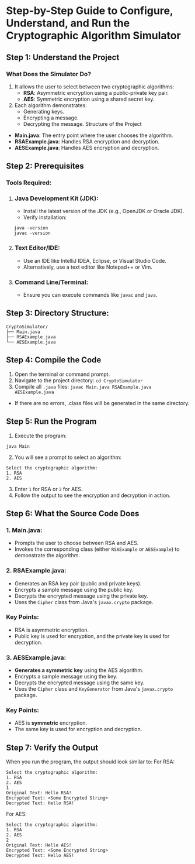 # Step-by-Step Guide to Configure, Understand, and Run the Cryptographic Algorithm Simulator


## Step 1: Understand the Project
  ### What Does the Simulator Do?
   1. It allows the user to select between two cryptographic algorithms:
       * **RSA**: Asymmetric encryption using a public-private key pair.
       * **AES**: Symmetric encryption using a shared secret key.
   2. Each algorithm demonstrates:
       * Generating keys.
       * Encrypting a message.
       * Decrypting the message.
   Structure of the Project
   * **Main.java**: The entry point where the user chooses the algorithm.
   * **RSAExample.java**: Handles RSA encryption and decryption.
   * **AESExample.java**: Handles AES encryption and decryption.


## Step 2: Prerequisites
 ### Tools Required:
 1. ### Java Development Kit (JDK):
     * Install the latest version of the JDK (e.g., OpenJDK or Oracle JDK).
     * Verify installation:
 ```
    java -version
    javac -version
 ```
 2. ### Text Editor/IDE:
     * Use an IDE like IntelliJ IDEA, Eclipse, or Visual Studio Code.
     * Alternatively, use a text editor like Notepad++ or Vim.
 3. ### Command Line/Terminal:
    * Ensure you can execute commands like `javac` and `java`.


## Step 3: Directory Structure:
```
CryptoSimulator/
├── Main.java
├── RSAExample.java
└── AESExample.java
```


## Step 4: Compile the Code
  1. Open the terminal or command prompt.
  2. Navigate to the project directory:
    ```
    cd CryptoSimulator
    ```
  3. Compile all `.java` files:
    ```
    javac Main.java RSAExample.java AESExample.java
    ```
  * If there are no errors, .class files will be generated in the same directory.


## Step 5: Run the Program
  1. Execute the program:
  ```
  java Main
  ```
  2. You will see a prompt to select an algorithm:
  ```
  Select the cryptographic algorithm:
  1. RSA
  2. AES
  ```
  3. Enter `1` for RSA or `2` for AES.
  4. Follow the output to see the encryption and decryption in action.


## Step 6: What the Source Code Does
### 1. Main.java:
  * Prompts the user to choose between RSA and AES.
  * Invokes the corresponding class (either `RSAExample` or `AESExample`) to demonstrate the algorithm.
### 2. RSAExample.java:
  * Generates an RSA key pair (public and private keys).
  * Encrypts a sample message using the public key.
  * Decrypts the encrypted message using the private key.
  * Uses the `Cipher` class from Java's `javax.crypto` package.
  ### Key Points:
   * RSA is asymmetric encryption.
   * Public key is used for encryption, and the private key is used for decryption.
### 3. AESExample.java:
  * **Generates a symmetric key** using the AES algorithm.
  * Encrypts a sample message using the key.
  * Decrypts the encrypted message using the same key.
  * Uses the `Cipher` class and `KeyGenerator` from Java's `javax.crypto` package.
  ### Key Points:
   * AES is **symmetric** encryption.
   * The same key is used for encryption and decryption.


## Step 7: Verify the Output
When you run the program, the output should look similar to:
For RSA:
```
Select the cryptographic algorithm:
1. RSA
2. AES
1
Original Text: Hello RSA!
Encrypted Text: <Some Encrypted String>
Decrypted Text: Hello RSA!
```
For AES:
```
Select the cryptographic algorithm:
1. RSA
2. AES
2
Original Text: Hello AES!
Encrypted Text: <Some Encrypted String>
Decrypted Text: Hello AES!
```
